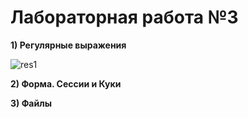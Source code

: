 # Лабораторная работа №3

__1) Регулярные выражения__

![res1](https://github.com/ArtemDyrdin/WEB/blob/main/lab_3/res/1.jpg)

__2) Форма. Сессии и Куки__


__3) Файлы__
